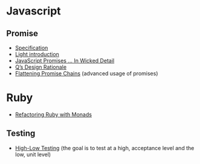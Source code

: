 Javascript
==========

Promise
-------

* [Specification](https://promisesaplus.com/)
* [Light introduction](https://www.promisejs.org/)
* [JavaScript Promises ... In Wicked Detail](http://www.mattgreer.org/articles/promises-in-wicked-detail/)
* [Q’s Design Rationale](https://github.com/kriskowal/q/blob/v1/design/README.js)
* [Flattening Promise Chains](http://solutionoptimist.com/2013/12/27/javascript-promise-chains-2/) (advanced usage of promises)

Ruby
====

* [Refactoring Ruby with Monads](http://codon.com/refactoring-ruby-with-monads)

Testing
-------

* [High-Low Testing](http://mikepackdev.com/blog_posts/39-high-low-testing) (the goal is to test at a high, acceptance level and the low, unit level)
